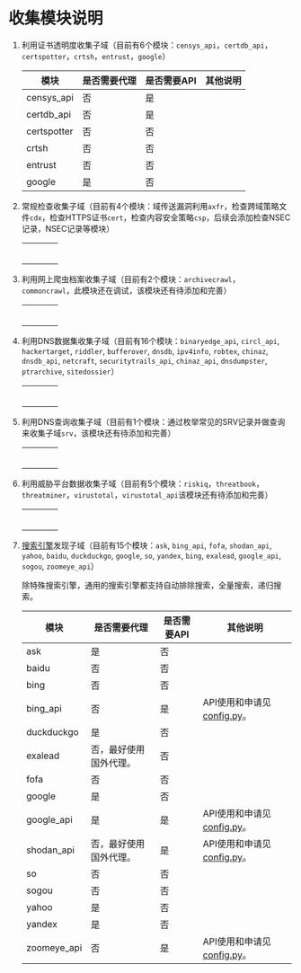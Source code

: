 #  收集模块说明 #

 1. 利用证书透明度收集子域（目前有6个模块：`censys_api`，`certdb_api`，`certspotter`，`crtsh`，`entrust`，`google`）
    
      | 模块        | 是否需要代理 | 是否需要API | 其他说明 |
      | ----------- | ------------ | ----------- | -------- |
      | censys_api  | 否           | 是          |          |
      | certdb_api  | 否           | 是          |          |
      | certspotter | 否           | 否          |          |
      | crtsh       | 否           | 否          |          |
      | entrust     | 否           | 否          |          |
      | google      | 是           | 否          |          |


  2. 常规检查收集子域（目前有4个模块：域传送漏洞利用`axfr`，检查跨域策略文件`cdx`，检查HTTPS证书`cert`，检查内容安全策略`csp`，后续会添加检查NSEC记录，NSEC记录等模块）
  
      |      |      |      |      |
      | ---- | ---- | ---- | ---- |
      |      |      |      |      |
      |      |      |      |      |
      |      |      |      |      |
      |      |      |      |      |
      |      |      |      |      |
      |      |      |      |      |
  3. 利用网上爬虫档案收集子域（目前有2个模块：`archivecrawl`，`commoncrawl`，此模块还在调试，该模块还有待添加和完善）
  
      |      |      |      |      |
      | ---- | ---- | ---- | ---- |
      |      |      |      |      |
      |      |      |      |      |
      |      |      |      |      |
      |      |      |      |      |
      |      |      |      |      |
      |      |      |      |      |
  4. 利用DNS数据集收集子域（目前有16个模块：`binaryedge_api`, `circl_api`, `hackertarget`, `riddler`, `bufferover`, `dnsdb`, `ipv4info`, `robtex`, `chinaz`, `dnsdb_api`, `netcraft`, `securitytrails_api`, `chinaz_api`, `dnsdumpster`, `ptrarchive`, `sitedossier`）
  
      |      |      |      |      |
      | ---- | ---- | ---- | ---- |
      |      |      |      |      |
      |      |      |      |      |
      |      |      |      |      |
      |      |      |      |      |
      |      |      |      |      |
      |      |      |      |      |
  5. 利用DNS查询收集子域（目前有1个模块：通过枚举常见的SRV记录并做查询来收集子域`srv`，该模块还有待添加和完善）
  
      |      |      |      |      |
      | ---- | ---- | ---- | ---- |
      |      |      |      |      |
      |      |      |      |      |
      |      |      |      |      |
      |      |      |      |      |
      |      |      |      |      |
      |      |      |      |      |
  6. 利用威胁平台数据收集子域（目前有5个模块：`riskiq`，`threatbook`，`threatminer`，`virustotal`，`virustotal_api`该模块还有待添加和完善）
  
      |      |      |      |      |
      | ---- | ---- | ---- | ---- |
      |      |      |      |      |
      |      |      |      |      |
      |      |      |      |      |
      |      |      |      |      |
      |      |      |      |      |
      |      |      |      |      |
  8. [搜索引擎](./oneforall/modules/search)发现子域（目前有15个模块：`ask`, `bing_api`, `fofa`, `shodan_api`, `yahoo`, `baidu`, `duckduckgo`, `google`, `so`, `yandex`, `bing`, `exalead`, `google_api`, `sogou`, `zoomeye_api`）
  
     除特殊搜索引擎，通用的搜索引擎都支持自动排除搜索，全量搜索，递归搜索。
  
     | 模块        | 是否需要代理           | 是否需要API | 其他说明                                            |
     | ----------- | ---------------------- | ----------- | --------------------------------------------------- |
     | ask         | 是                     | 否          |                                                     |
     | baidu       | 否                     | 否          |                                                     |
     | bing        | 否                     | 否          |                                                     |
     | bing_api    | 否                     | 是          | API使用和申请见[config.py](./oneforall/config.py)。 |
     | duckduckgo  | 是                     | 否          |                                                     |
     | exalead     | 否，最好使用国外代理。 | 否          |                                                     |
     | fofa        | 否                     | 否          |                                                     |
     | google      | 是                     | 否          |                                                     |
     | google_api  | 是                     | 是          | API使用和申请见[config.py](./oneforall/config.py)。 |
     | shodan_api  | 否，最好使用国外代理。 | 是          | API使用和申请见[config.py](./oneforall/config.py)。 |
     | so          | 否                     | 否          |                                                     |
     | sogou       | 否                     | 否          |                                                     |
     | yahoo       | 是                     | 否          |                                                     |
     | yandex      | 是                     | 否          |                                                     |
     | zoomeye_api | 否                     | 是          | API使用和申请见[config.py](./oneforall/config.py)。 |